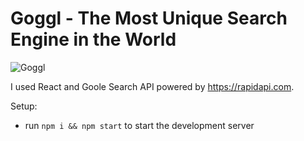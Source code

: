 # Goggl - The Most Unique Search Engine in the World

![Goggl](https://i.ibb.co/yQdYhtq/image.png)

I used React and Goole Search API powered by https://rapidapi.com.


Setup:
- run ```npm i && npm start``` to start the development server

